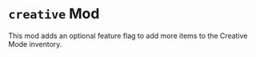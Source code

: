 # ``creative`` Mod
This mod adds an optional feature flag to add more items to the Creative Mode inventory.
